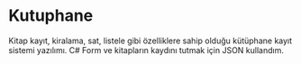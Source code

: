 # Kutuphane
Kitap kayıt, kiralama, sat, listele gibi özelliklere sahip olduğu kütüphane kayıt sistemi yazılımı. C# Form ve kitapların kaydını tutmak için JSON kullandım.
